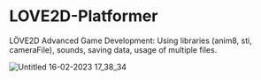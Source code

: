 # LOVE2D-Platformer
LÖVE2D Advanced Game Development: Using libraries (anim8, sti, cameraFile), sounds, saving data, usage of multiple files. 

![Untitled 16-02-2023 17_38_34](https://user-images.githubusercontent.com/26699345/219481919-264bf3fb-f4f7-4530-90af-d450ff67d134.png)
